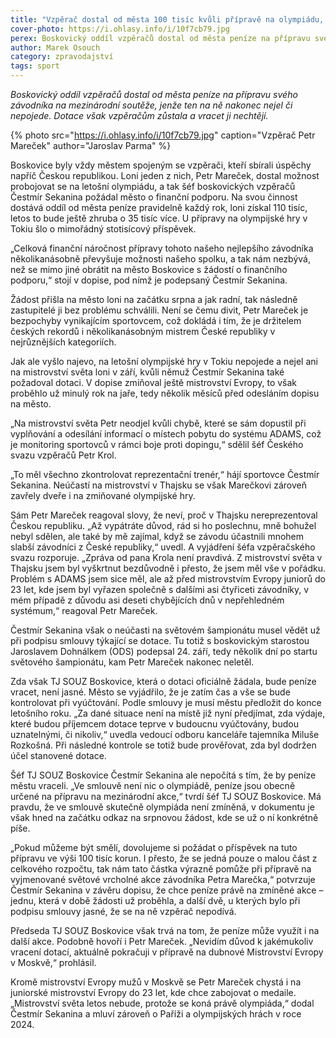 ```yaml
---
title: "Vzpěrač dostal od města 100 tisíc kvůli přípravě na olympiádu, ale nejede na ni"
cover-photo: https://i.ohlasy.info/i/10f7cb79.jpg
perex: Boskovický oddíl vzpěračů dostal od města peníze na přípravu svého závodníka na mezinárodní soutěže, jenže ten na ně nakonec nejel či nepojede.
author: Marek Osouch
category: zpravodajství
tags: sport
---
```


*Boskovický oddíl vzpěračů dostal od města peníze na přípravu svého závodníka na mezinárodní soutěže, jenže ten na ně nakonec nejel či nepojede. Dotace však vzpěračům zůstala a vracet ji nechtějí.*

{% photo src="https://i.ohlasy.info/i/10f7cb79.jpg" caption="Vzpěrač Petr Mareček" author="Jaroslav Parma" %}

Boskovice byly vždy městem spojeným se vzpěrači, kteří sbírali úspěchy napříč Českou republikou. Loni jeden z nich, Petr Mareček, dostal možnost probojovat se na letošní olympiádu, a tak šéf boskovických vzpěračů Čestmír Sekanina požádal město o finanční podporu. Na svou činnost dostává oddíl od města peníze pravidelně každý rok, loni získal 110 tisíc, letos to bude ještě zhruba o 35 tisíc více. U přípravy na olympijské hry v Tokiu šlo o mimořádný stotisícový příspěvek.

„Celková finanční náročnost přípravy tohoto našeho nejlepšího závodníka několikanásobně převyšuje možnosti našeho spolku, a tak nám nezbývá, než se mimo jiné obrátit na město Boskovice s žádostí o finančního podporu,“ stojí v dopise, pod nímž je podepsaný Čestmír Sekanina.

Žádost přišla na město loni na začátku srpna a jak radní, tak následně zastupitelé ji bez problému schválili. Není se čemu divit, Petr Mareček je bezpochyby vynikajícím sportovcem, což dokládá i tím, že je držitelem českých rekordů i několikanásobným mistrem České republiky v nejrůznějších kategoriích.

Jak ale vyšlo najevo, na letošní olympijské hry v Tokiu nepojede a nejel ani na mistrovství světa loni v září, kvůli němuž Čestmír Sekanina také požadoval dotaci. V dopise zmiňoval ještě mistrovství Evropy, to však proběhlo už minulý rok na jaře, tedy několik měsíců před odesláním dopisu na město.

„Na mistrovství světa Petr neodjel kvůli chybě, které se sám dopustil při vyplňování a odesílání informací o místech pobytu do systému ADAMS, což je monitoring sportovců v rámci boje proti dopingu,“ sdělil šéf Českého svazu vzpěračů Petr Krol.

„To měl všechno zkontrolovat reprezentační trenér,“ hájí sportovce Čestmír Sekanina. Neúčastí na mistrovství v Thajsku se však Marečkovi zároveň zavřely dveře i na zmiňované olympijské hry.

Sám Petr Mareček reagoval slovy, že neví, proč v Thajsku nereprezentoval Českou republiku. „Až vypátráte důvod, rád si ho poslechnu, mně bohužel nebyl sdělen, ale také by mě zajímal, když se závodu účastnili mnohem slabší závodníci z České republiky,“ uvedl. A vyjádření šéfa vzpěračského svazu rozporuje. „Zpráva od pana Krola není pravdivá. Z mistrovství světa v Thajsku jsem byl vyškrtnut bezdůvodně i přesto, že jsem měl vše v pořádku. Problém s ADAMS jsem sice měl, ale až před mistrovstvím Evropy juniorů do 23 let, kde jsem byl vyřazen společně s dalšími asi čtyřiceti závodníky, v mém případě z důvodu asi deseti chybějících dnů v nepřehledném systémum,“ reagoval Petr Mareček.

Čestmír Sekanina však o neúčasti na světovém šampionátu musel vědět už při podpisu smlouvy týkající se dotace. Tu totiž s boskovickým starostou Jaroslavem Dohnálkem (ODS) podepsal 24. září, tedy několik dní po startu světového šampionátu, kam Petr Mareček nakonec neletěl.

Zda však TJ SOUZ Boskovice, která o dotaci oficiálně žádala, bude peníze vracet, není jasné. Město se vyjádřilo, že je zatím čas a vše se bude kontrolovat při vyúčtování. Podle smlouvy je musí městu předložit do konce letošního roku. „Za dané situace není na místě již nyní předjímat, zda výdaje, které budou příjemcem dotace teprve v budoucnu vyúčtovány, budou uznatelnými, či nikoliv,“ uvedla vedoucí odboru kanceláře tajemníka Miluše Rozkošná. Při následné kontrole se totiž bude prověřovat, zda byl dodržen účel stanovené dotace.

Šéf TJ SOUZ Boskovice Čestmír Sekanina ale nepočítá s tím, že by peníze městu vraceli. „Ve smlouvě není nic o olympiádě, peníze jsou obecně určené na přípravu na mezinárodní akce,“ tvrdí šéf TJ SOUZ Boskovice. Má pravdu, že ve smlouvě skutečně olympiáda není zmíněná, v dokumentu je však hned na začátku odkaz na srpnovou žádost, kde se už o ní konkrétně píše.

„Pokud můžeme být smělí, dovolujeme si požádat o příspěvek na tuto přípravu ve výši 100 tisíc korun. I přesto, že se jedná pouze o malou část z celkového rozpočtu, tak nám tato částka výrazně pomůže při přípravě na vyjmenované světové vrcholné akce závodníka Petra Marečka,“ potvrzuje Čestmír Sekanina v závěru dopisu, že chce peníze právě na zmíněné akce – jednu, která v době žádosti už proběhla, a další dvě, u kterých bylo při podpisu smlouvy jasné, že se na ně vzpěrač nepodívá.

Předseda TJ SOUZ Boskovice však trvá na tom, že peníze může využít i na další akce. Podobně hovoří i Petr Mareček. „Nevidím důvod k jakémukoliv vracení dotací, aktuálně pokračuji v přípravě na dubnové Mistrovství Evropy v Moskvě,“ prohlásil.

Kromě mistrovství Evropy mužů v Moskvě se Petr Mareček chystá i na juniorské mistrovství Evropy do 23 let, kde chce zabojovat o medaile. „Mistrovství světa letos nebude, protože se koná právě olympiáda,“ dodal Čestmír Sekanina a mluví zároveň o Paříži a olympijských hrách v roce 2024. 
